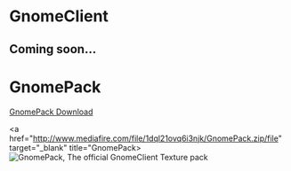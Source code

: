 # GnomeClient

## Coming soon...


# GnomePack
[GnomePack Download](http://www.mediafire.com/file/1dql21ovq6i3njk/file)


<a href="http://www.mediafire.com/file/1dql21ovq6i3njk/GnomePack.zip/file" target="_blank" title="GnomePack><img src="http://https://cdn.discordapp.com/attachments/615446805190017045/757979815503593612/download.png" alt="GnomePack, The official GnomeClient Texture pack"></a>
